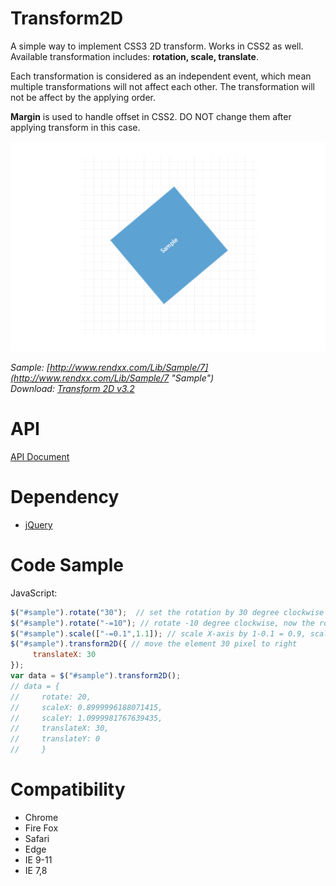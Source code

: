 # Transform2D
A simple way to implement CSS3 2D transform. Works in CSS2 as well.  
Available transformation includes: **rotation, scale, translate**.

Each transformation is considered as an independent event, which mean multiple transformations will not affect each other. The transformation will not be affect by the applying order.

**Margin**  is used to handle offset in CSS2. DO NOT change them after applying transform in this case.

![preview](https://raw.githubusercontent.com/Rendxx/Transform2D/master/preview.png "Preview")

*Sample: [http://www.rendxx.com/Lib/Sample/7](http://www.rendxx.com/Lib/Sample/7 "Sample")*  
*Download: [Transform 2D v3.2](https://github.com/Rendxx/Transform2D/releases/tag/3.2 "Download")*

# API
[API Document](https://github.com/Rendxx/TipBox/blob/master/API%20Document.md)

# Dependency
- [jQuery][]

# Code Sample
JavaScript:
```javascript
$("#sample").rotate("30");  // set the rotation by 30 degree clockwise
$("#sample").rotate("-=10"); // rotate -10 degree clockwise, now the rotation is 20 degree
$("#sample").scale(["-=0.1",1.1]); // scale X-axis by 1-0.1 = 0.9, scale Y-axis by 1.1
$("#sample").transform2D({ // move the element 30 pixel to right
     translateX: 30
});
var data = $("#sample").transform2D();
// data = {
//     rotate: 20, 
//     scaleX: 0.8999996188071415, 
//     scaleY: 1.0999981767639435, 
//     translateX: 30, 
//     translateY: 0
//     }
```

# Compatibility
- Chrome
- Fire Fox
- Safari
- Edge
- IE 9-11
- IE 7,8

[jQuery]: https://jquery.com/ "jQuery Home Page"